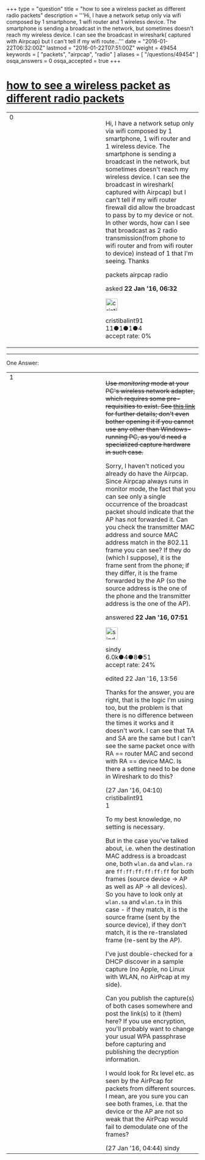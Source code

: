+++
type = "question"
title = "how to see a wireless packet as different radio packets"
description = '''Hi, I have a network setup only via wifi composed by 1 smartphone, 1 wifi router and 1 wireless device. The smartphone is sending a broadcast in the network, but sometimes doesn&#x27;t reach my wireless device. I can see the broadcast in wireshark( captured with Airpcap) but I can&#x27;t tell if my wifi route...'''
date = "2016-01-22T06:32:00Z"
lastmod = "2016-01-22T07:51:00Z"
weight = 49454
keywords = [ "packets", "airpcap", "radio" ]
aliases = [ "/questions/49454" ]
osqa_answers = 0
osqa_accepted = true
+++

<div class="headNormal">

# [how to see a wireless packet as different radio packets](/questions/49454/how-to-see-a-wireless-packet-as-different-radio-packets)

</div>

<div id="main-body">

<div id="askform">

<table id="question-table" style="width:100%;"><colgroup><col style="width: 50%" /><col style="width: 50%" /></colgroup><tbody><tr class="odd"><td style="width: 30px; vertical-align: top"><div class="vote-buttons"><div id="post-49454-score" class="post-score" title="current number of votes">0</div><div id="favorite-count" class="favorite-count"></div></div></td><td><div id="item-right"><div class="question-body"><p>Hi, I have a network setup only via wifi composed by 1 smartphone, 1 wifi router and 1 wireless device. The smartphone is sending a broadcast in the network, but sometimes doesn't reach my wireless device. I can see the broadcast in wireshark( captured with Airpcap) but I can't tell if my wifi router firewall did allow the broadcast to pass by to my device or not. In other words, how can I see that broadcast as 2 radio transmission(from phone to wifi router and from wifi router to device) instead of 1 that I'm seeing. Thanks</p></div><div id="question-tags" class="tags-container tags">packets airpcap radio</div><div id="question-controls" class="post-controls"></div><div class="post-update-info-container"><div class="post-update-info post-update-info-user"><p>asked <strong>22 Jan '16, 06:32</strong></p><img src="https://secure.gravatar.com/avatar/7f54408f94ef2e44866500f3825742d8?s=32&amp;d=identicon&amp;r=g" class="gravatar" width="32" height="32" alt="cristibalint91&#39;s gravatar image" /><p>cristibalint91<br />
<span class="score" title="11 reputation points">11</span><span title="1 badges"><span class="badge1">●</span><span class="badgecount">1</span></span><span title="1 badges"><span class="silver">●</span><span class="badgecount">1</span></span><span title="4 badges"><span class="bronze">●</span><span class="badgecount">4</span></span><br />
<span class="accept_rate" title="Rate of the user&#39;s accepted answers">accept rate:</span> <span title="cristibalint91 has no accepted answers">0%</span></p></div></div><div id="comments-container-49454" class="comments-container"></div><div id="comment-tools-49454" class="comment-tools"></div><div class="clear"></div><div id="comment-49454-form-container" class="comment-form-container"></div><div class="clear"></div></div></td></tr></tbody></table>

------------------------------------------------------------------------

<div class="tabBar">

<span id="sort-top"></span>

<div class="headQuestions">

One Answer:

</div>

</div>

<span id="49459"></span>

<div id="answer-container-49459" class="answer accepted-answer">

<table style="width:100%;"><colgroup><col style="width: 50%" /><col style="width: 50%" /></colgroup><tbody><tr class="odd"><td style="width: 30px; vertical-align: top"><div class="vote-buttons"><div id="post-49459-score" class="post-score" title="current number of votes">1</div></div></td><td><div class="item-right"><div class="answer-body"><p><del>Use <em>monitoring</em> mode at your PC's wireless network adapter, which requires some pre-requisities to exist. See <a href="https://wiki.wireshark.org/CaptureSetup/WLAN#Turning_on_monitor_mode">this link</a> for further details; don't even bother opening it if you cannot use any other than Windows-running PC, as you'd need a specialized capture hardware in such case.</del></p><p>Sorry, I haven't noticed you already do have the Airpcap. Since Airpcap always runs in monitor mode, the fact that you can see only a single occurrence of the broadcast packet should indicate that the AP has not forwarded it. Can you check the transmitter MAC address and source MAC address match in the 802.11 frame you can see? If they do (which I suppose), it is the frame sent from the phone; if they differ, it is the frame forwarded by the AP (so the source address is the one of the phone and the transmitter address is the one of the AP).</p></div><div class="answer-controls post-controls"></div><div class="post-update-info-container"><div class="post-update-info post-update-info-user"><p>answered <strong>22 Jan '16, 07:51</strong></p><img src="https://secure.gravatar.com/avatar/00fc6e2633725bd871ff636f0175eabc?s=32&amp;d=identicon&amp;r=g" class="gravatar" width="32" height="32" alt="sindy&#39;s gravatar image" /><p>sindy<br />
<span class="score" title="6049 reputation points"><span>6.0k</span></span><span title="4 badges"><span class="badge1">●</span><span class="badgecount">4</span></span><span title="8 badges"><span class="silver">●</span><span class="badgecount">8</span></span><span title="51 badges"><span class="bronze">●</span><span class="badgecount">51</span></span><br />
<span class="accept_rate" title="Rate of the user&#39;s accepted answers">accept rate:</span> <span title="sindy has 110 accepted answers">24%</span></p></div><div class="post-update-info post-update-info-edited"><p>edited 22 Jan '16, 13:56</p></div></div><div id="comments-container-49459" class="comments-container"><span id="49538"></span><div id="comment-49538" class="comment"><div id="post-49538-score" class="comment-score"></div><div class="comment-text"><p>Thanks for the answer, you are right, that is the logic I'm using too, but the problem is that there is no difference between the times it works and it doesn't work. I can see that TA and SA are the same but I can't see the same packet once with RA == router MAC and second with RA == device MAC. Is there a setting need to be done in Wireshark to do this?</p></div><div id="comment-49538-info" class="comment-info"><span class="comment-age">(27 Jan '16, 04:10)</span> cristibalint91</div></div><span id="49540"></span><div id="comment-49540" class="comment"><div id="post-49540-score" class="comment-score">1</div><div class="comment-text"><p>To my best knowledge, no setting is necessary.</p><p>But in the case you've talked about, i.e. when the destination MAC address is a broadcast one, both <code>wlan.da</code> and <code>wlan.ra</code> are <code>ff:ff:ff:ff:ff:ff</code> for both frames (source device -&gt; AP as well as AP -&gt; all devices). So you have to look only at <code>wlan.sa</code> and <code>wlan.ta</code> in this case - if they match, it is the source frame (sent by the source device), if they don't match, it is the re-translated frame (re-sent by the AP).</p><p>I've just double-checked for a DHCP discover in a sample capture (no Apple, no Linux with WLAN, no AirPcap at my side).</p><p>Can you publish the capture(s) of both cases somewhere and post the link(s) to it (them) here? If you use encryption, you'll probably want to change your usual WPA passphrase before capturing and publishing the decryption information.</p><p>I would look for Rx level etc. as seen by the AirPcap for packets from different sources. I mean, are you sure you can see both frames, i.e. that the device or the AP are not so weak that the AirPcap would fail to demodulate one of the frames?</p></div><div id="comment-49540-info" class="comment-info"><span class="comment-age">(27 Jan '16, 04:44)</span> sindy</div></div></div><div id="comment-tools-49459" class="comment-tools"></div><div class="clear"></div><div id="comment-49459-form-container" class="comment-form-container"></div><div class="clear"></div></div></td></tr></tbody></table>

</div>

<div class="paginator-container-left">

</div>

</div>

</div>

